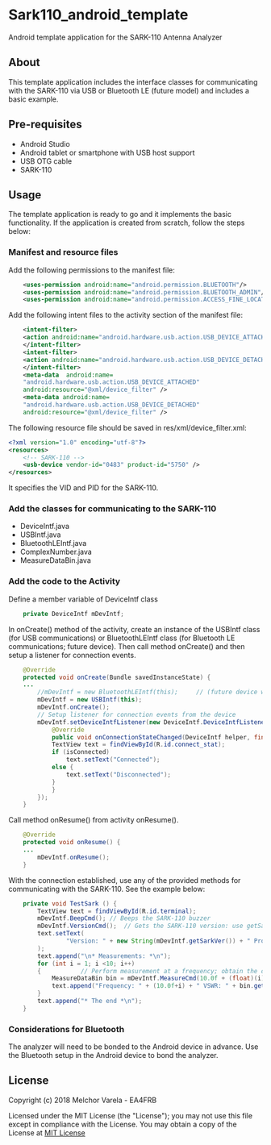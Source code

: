 # Sark110_android_template
Android template application for the SARK-110 Antenna Analyzer

## About
This template application includes the interface classes for communicating with the SARK-110 via USB or Bluetooth LE (future model) and includes a basic example.

## Pre-requisites
- Android Studio
- Android tablet or smartphone with USB host support 
- USB OTG cable
- SARK-110

## Usage
The template application is ready to go and it implements the basic functionality.
If the application is created from scratch, follow the steps below:

### Manifest and resource files
Add the following permissions to the manifest file:

```XML
    <uses-permission android:name="android.permission.BLUETOOTH"/>
    <uses-permission android:name="android.permission.BLUETOOTH_ADMIN"/>
    <uses-permission android:name="android.permission.ACCESS_FINE_LOCATION" />
```

Add the following intent files to the activity section of the manifest file:
```XML
    <intent-filter>
	<action android:name="android.hardware.usb.action.USB_DEVICE_ATTACHED" />
    </intent-filter>
    <intent-filter>
	<action android:name="android.hardware.usb.action.USB_DEVICE_DETACHED" />
    </intent-filter>
    <meta-data  android:name=
	"android.hardware.usb.action.USB_DEVICE_ATTACHED"
	android:resource="@xml/device_filter" />
    <meta-data android:name=
	"android.hardware.usb.action.USB_DEVICE_DETACHED"
	android:resource="@xml/device_filter" />
```
The following resource file should be saved in res/xml/device_filter.xml:
```XML
<?xml version="1.0" encoding="utf-8"?>
<resources>
    <!-- SARK-110 -->
    <usb-device vendor-id="0483" product-id="5750" />
</resources>
```
It specifies the VID and PID for the SARK-110.

### Add the classes for communicating to the SARK-110

- DeviceIntf.java
- USBIntf.java
- BluetoothLEIntf.java
- ComplexNumber.java
- MeasureDataBin.java

### Add the code to the Activity 
Define a member variable of DeviceIntf class
```Java
    private DeviceIntf mDevIntf;
```

In onCreate() method of the activity, create an instance of the USBIntf class (for USB communications) or BluetoothLEIntf class (for Bluetooth LE communications; future device).
Then call method onCreate() and then setup a listener for connection events.
```Java
    @Override
    protected void onCreate(Bundle savedInstanceState) {
	...
        //mDevIntf = new BluetoothLEIntf(this);     // (future device with LE support)
        mDevIntf = new USBIntf(this);
		mDevIntf.onCreate();
		// Setup listener for connection events from the device
		mDevIntf.setDeviceIntfListener(new DeviceIntf.DeviceIntfListener() {
			@Override
			public void onConnectionStateChanged(DeviceIntf helper, final boolean isConnected) {
			TextView text = findViewById(R.id.connect_stat);
			if (isConnected)
				text.setText("Connected");
			else {
				text.setText("Disconnected");
			}
			}
        });
    }
```
Call method onResume() from activity onResume().
```Java
    @Override
    protected void onResume() {
	...
        mDevIntf.onResume();
    }
```

With the connection established, use any of the provided methods for communicating with the SARK-110. See the example below: 
```Java
    private void TestSark () {
        TextView text = findViewById(R.id.terminal);
        mDevIntf.BeepCmd();	// Beeps the SARK-110 buzzer
        mDevIntf.VersionCmd();	// Gets the SARK-110 version: use getSarkVer() and getProtocolVer()
        text.setText(
                "Version: " + new String(mDevIntf.getSarkVer()) + " Protocol: "  + String.valueOf(mDevIntf.getProtocolVer()) + "\n"
        );
        text.append("\n* Measurements: *\n");
        for (int i = 1; i <10; i++)
        {			// Perform measurement at a frequency; obtain the different parameters using MeasureDataBin class methods
            MeasureDataBin bin = mDevIntf.MeasureCmd(10.0f + (float)(i));
            text.append("Frequency: " + (10.0f+i) + " VSWR: " + bin.getVswr() + " Rs:" + bin.getRs() + " Xs: " + bin.getXs() + "\n");
        }
        text.append("* The end *\n");
    }
```

### Considerations for Bluetooth
The analyzer will need to be bonded to the Android device in advance. Use the Bluetooth setup in the Android device to bond the analyzer.

## License
Copyright (c) 2018 Melchor Varela - EA4FRB

Licensed under the MIT License (the "License");
you may not use this file except in compliance with the License.
You may obtain a copy of the License at [MIT License](https://opensource.org/licenses/MIT)
	